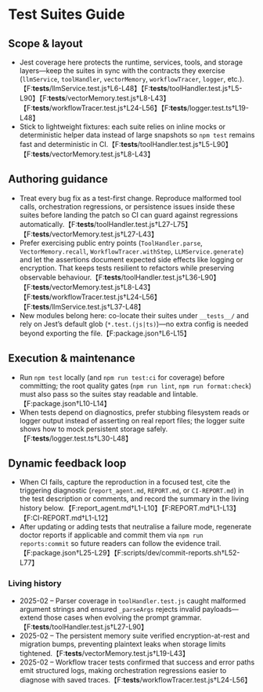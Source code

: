 <!-- prettier-ignore-start -->
# Test Suites Guide

## Scope & layout
- Jest coverage here protects the runtime, services, tools, and storage layers—keep the suites in sync with the contracts they exercise (`llmService`, `toolHandler`, `vectorMemory`, `workflowTracer`, `logger`, etc.).【F:__tests__/llmService.test.js†L6-L48】【F:__tests__/toolHandler.test.js†L5-L90】【F:__tests__/vectorMemory.test.js†L8-L43】【F:__tests__/workflowTracer.test.js†L24-L56】【F:__tests__/logger.test.ts†L19-L48】
- Stick to lightweight fixtures: each suite relies on inline mocks or deterministic helper data instead of large snapshots so `npm test` remains fast and deterministic in CI.【F:__tests__/toolHandler.test.js†L5-L90】【F:__tests__/vectorMemory.test.js†L8-L43】

## Authoring guidance
- Treat every bug fix as a test-first change. Reproduce malformed tool calls, orchestration regressions, or persistence issues inside these suites before landing the patch so CI can guard against regressions automatically.【F:__tests__/toolHandler.test.js†L27-L75】【F:__tests__/vectorMemory.test.js†L27-L43】
- Prefer exercising public entry points (`ToolHandler.parse`, `VectorMemory.recall`, `WorkflowTracer.withStep`, `LLMService.generate`) and let the assertions document expected side effects like logging or encryption. That keeps tests resilient to refactors while preserving observable behaviour.【F:__tests__/toolHandler.test.js†L36-L90】【F:__tests__/vectorMemory.test.js†L8-L43】【F:__tests__/workflowTracer.test.js†L24-L56】【F:__tests__/llmService.test.js†L37-L48】
- New modules belong here: co-locate their suites under `__tests__/` and rely on Jest’s default glob (`*.test.(js|ts)`)—no extra config is needed beyond exporting the file.【F:package.json†L6-L15】

## Execution & maintenance
- Run `npm test` locally (and `npm run test:ci` for coverage) before committing; the root quality gates (`npm run lint`, `npm run format:check`) must also pass so the suites stay readable and lintable.【F:package.json†L10-L14】
- When tests depend on diagnostics, prefer stubbing filesystem reads or logger output instead of asserting on real report files; the logger suite shows how to mock persistent storage safely.【F:__tests__/logger.test.ts†L30-L48】

## Dynamic feedback loop
- When CI fails, capture the reproduction in a focused test, cite the triggering diagnostic (`report_agent.md`, `REPORT.md`, or `CI-REPORT.md`) in the test description or comments, and record the summary in the living history below.【F:report_agent.md†L1-L10】【F:REPORT.md†L1-L13】【F:CI-REPORT.md†L1-L12】
- After updating or adding tests that neutralise a failure mode, regenerate doctor reports if applicable and commit them via `npm run reports:commit` so future readers can follow the evidence trail.【F:package.json†L25-L29】【F:scripts/dev/commit-reports.sh†L52-L77】

### Living history
- 2025-02 – Parser coverage in `toolHandler.test.js` caught malformed argument strings and ensured `_parseArgs` rejects invalid payloads—extend those cases when evolving the prompt grammar.【F:__tests__/toolHandler.test.js†L27-L90】
- 2025-02 – The persistent memory suite verified encryption-at-rest and migration bumps, preventing plaintext leaks when storage limits tightened.【F:__tests__/vectorMemory.test.js†L19-L43】
- 2025-02 – Workflow tracer tests confirmed that success and error paths emit structured logs, making orchestration regressions easier to diagnose with saved traces.【F:__tests__/workflowTracer.test.js†L24-L56】
<!-- prettier-ignore-end -->
